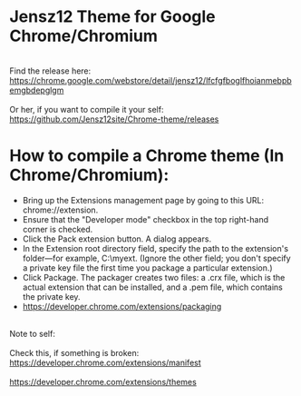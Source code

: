 Jensz12 Theme for Google Chrome/Chromium
============

<br>Find the release here: https://chrome.google.com/webstore/detail/jensz12/lfcfgfboglfhoianmebpbemgbdepglgm</br>
<br>Or her, if you want to compile it your self: https://github.com/Jensz12site/Chrome-theme/releases</br>

<h1>How to compile a Chrome theme (In Chrome/Chromium):</h1>

* Bring up the Extensions management page by going to this URL:
chrome://extension.
* Ensure that the "Developer mode" checkbox in the top right-hand corner is checked.
* Click the Pack extension button. A dialog appears.
* In the Extension root directory field, specify the path to the extension's folder—for example, C:\myext. (Ignore the other field; you don't specify a private key file the first time you package a particular extension.)
* Click Package. The packager creates two files: a .crx file, which is the actual extension that can be installed, and a .pem file, which contains the private key.
* https://developer.chrome.com/extensions/packaging


<br>Note to self:</br>
<br>Check this, if something is broken: https://developer.chrome.com/extensions/manifest</br>
<br>https://developer.chrome.com/extensions/themes</br>
